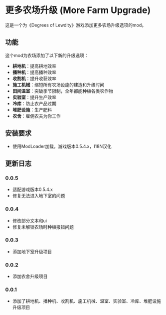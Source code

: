 # 更多农场升级 (More Farm Upgrade)

这是一个为《Degrees of Lewdity》游戏添加更多农场升级选项的mod。

## 功能

这个mod为农场添加了以下新的升级选项：

- **耕地机**：提高耕地效率
- **播种机**：提高播种效率
- **收割机**：提升收获效率
- **施工机械**：缩短所有农场设施的建造和升级时间
- **田间温室**：突破季节限制，全年都能种植各类农作物
- **实验室**：提升生产效率
- **冷库**：防止农产品过期
- **堆肥设施**：生产肥料
- **农舍**：雇佣农夫为你工作

## 安装要求

- 使用ModLoader加载，游戏版本0.5.4.x，I18N汉化

## 更新日志

### 0.0.5

- 适配游戏版本0.5.4.x
- 修复无法进入地下室的问题

### 0.0.4

- 修改部分文本和ui
- 修复未解锁农场时种植报错问题

### 0.0.3

- 添加地下室升级项目

### 0.0.2

- 添加农舍升级项目

### 0.0.1

- 添加了耕地机、播种机、收割机、施工机械、温室、实验室、冷库、堆肥设施升级项目